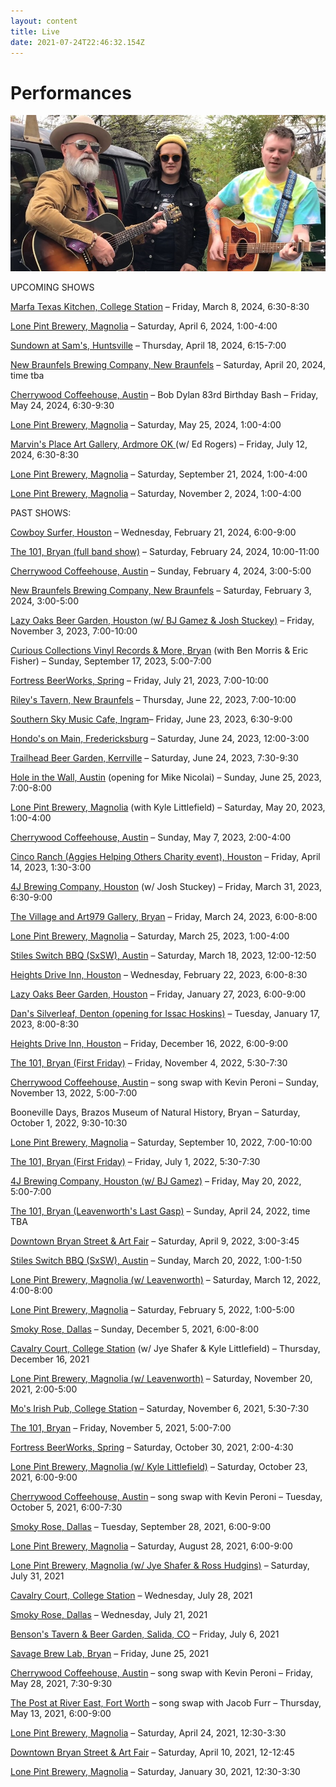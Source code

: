 ```yaml
---
layout: content
title: Live
date: 2021-07-24T22:46:32.154Z
---
```

# Performances

![](../../images/uploads/buckets-of-rain-freeze-frame.jpg)

UPCOMING SHOWS

[Marfa Texas Kitchen, College Station](https://marfatexaskitchen.com/) – Friday, March 8, 2024, 6:30-8:30

[Lone Pint Brewery, Magnolia](https://lonepint.com/) – Saturday, April 6, 2024, 1:00-4:00

[Sundown at Sam's, Huntsville](https://events.shsu.edu/event/sundown_at_sams_-_live_music) – Thursday, April 18, 2024, 6:15-7:00

[New Braunfels Brewing Company, New Braunfels](https://www.nbbrewtx.com/) – Saturday, April 20, 2024, time tba

[Cherrywood Coffeehouse, Austin](https://cherrywoodcoffeehouse.com/) – Bob Dylan 83rd Birthday Bash – Friday, May 24, 2024, 6:30-9:30

[Lone Pint Brewery, Magnolia](https://lonepint.com/) – Saturday, May 25, 2024, 1:00-4:00

[Marvin's Place Art Gallery, Ardmore OK ](https://marvinsplace.gallery/) (w/ Ed Rogers) – Friday, July 12, 2024, 6:30-8:30

[Lone Pint Brewery, Magnolia](https://lonepint.com/) – Saturday, September 21, 2024, 1:00-4:00

[Lone Pint Brewery, Magnolia](https://lonepint.com/) – Saturday, November 2, 2024, 1:00-4:00

PAST SHOWS:

[Cowboy Surfer, Houston](https://cowboysurferbar.com/) – Wednesday, February 21, 2024, 6:00-9:00

[The 101, Bryan (full band show)](https://lonepint.com/) – Saturday, February 24, 2024, 10:00-11:00

[Cherrywood Coffeehouse, Austin](https://cherrywoodcoffeehouse.com/) – Sunday, February 4, 2024, 3:00-5:00

[New Braunfels Brewing Company, New Braunfels](https://www.nbbrewtx.com/) – Saturday, February 3, 2024, 3:00-5:00

[L﻿azy Oaks Beer Garden, Houston (w/ BJ Gamez & Josh Stuckey)](https://lazyoaksbeergarden.com/) – Friday, November 3, 2023, 7:00-10:00

[](https://curiouscollectionstx.com/)[Curious Collections Vinyl Records & More, Bryan](https://curiouscollectionstx.com/) (with Ben Morris & Eric Fisher) – Sunday, September 17, 2023, 5:00-7:00

[Fortress BeerWorks, Spring](https://www.fortressbeerworks.com/) – Friday, July 21, 2023, 7:00-10:00

[R﻿iley's Tavern, New Braunfels](https://www.rileystavern.com/) – Thursday, June 22, 2023, 7:00-10:00

[S﻿outhern Sky Music Cafe, Ingram](https://www.southernskymusiccafe.com/)– Friday, June 23, 2023, 6:30-9:00

[H﻿ondo's on Main, Fredericksburg](https://www.hondosonmain.com/) – Saturday, June 24, 2023, 12:00-3:00

[T﻿railhead Beer Garden, Kerrville](https://trailheadbeergarden.com/) – Saturday, June 24, 2023, 7:30-9:30

[H﻿ole in the Wall, Austin](https://www.holeinthewallaustin.com/) (opening for Mike Nicolai) – Sunday, June 25, 2023, 7:00-8:00

[Lone Pint Brewery, Magnolia](https://lonepint.com/) (with Kyle Littlefield) – Saturday, May 20, 2023, 1:00-4:00

[Cherrywood Coffeehouse, Austin](https://cherrywoodcoffeehouse.com/) – Sunday, May 7, 2023, 2:00-4:00

[Cinco Ranch (Aggies Helping Others Charity event), Houston](https://aggieshelpingothers.org/) – Friday, April 14, 2023, 1:30-3:00 

[4J Brewing Company, Houston](https://www.4jbrewingcompany.com/) (w/ Josh Stuckey) – Friday, March 31, 2023, 6:30-9:00

[T﻿he Village and Art979 Gallery, Bryan](https://www.thevillagedowntown.com/) – Friday, March 24, 2023, 6:00-8:00

[Lone Pint Brewery, Magnolia](https://lonepint.com/) – Saturday, March 25, 2023, 1:00-4:00

[Stiles Switch BBQ (SxSW), Austin](http://www.stilesswitchbbq.com/) – Saturday, March 18, 2023, 12:00-12:50

[H﻿eights Drive Inn, Houston](https://www.heightsdriveinn.com/) – Wednesday, February 22, 2023, 6:00-8:30

[L﻿azy Oaks Beer Garden, Houston](https://lazyoaksbeergarden.com/) – Friday, January 27, 2023, 6:00-9:00

[D﻿an's Silverleaf, Denton (opening for Issac Hoskins)](https://danssilverleaf.com/) – Tuesday, January 17, 2023, 8:00-8:30

[H﻿eights Drive Inn, Houston](https://www.heightsdriveinn.com/) – Friday, December 16, 2022, 6:00-9:00

[The 101, Bryan (First Friday)](https://www.facebook.com/101BCS/) – Friday, November 4, 2022, 5:30-7:30

[Cherrywood Coffeehouse, Austin](https://cherrywoodcoffeehouse.com/) – song swap with Kevin Peroni  – Sunday, November 13, 2022, 5:00-7:00

B﻿ooneville Days, Brazos Museum of Natural History, Bryan – Saturday, October 1, 2022, 9:30-10:30

[Lone Pint Brewery, Magnolia](https://lonepint.com/) – Saturday, September 10, 2022, 7:00-10:00

[The 101, Bryan (First Friday)](https://lonepint.com/) – Friday, July 1, 2022, 5:30-7:30

[4J Brewing Company, Houston (w/ BJ Gamez)](https://www.4jbrewingcompany.com/) – Friday, May 20, 2022, 5:00-7:00

[The 101, Bryan (Leavenworth's Last Gasp)](https://www.facebook.com/101BCS/) – Sunday, April 24, 2022, time TBA

[Downtown Bryan Street & Art Fair](https://www.downtownbryan.com/downtown-street-art-fair) – Saturday, April 9, 2022, 3:00-3:45

[Stiles Switch BBQ (SxSW), Austin](http://www.stilesswitchbbq.com/) – Sunday, March 20, 2022, 1:00-1:50

[Lone Pint Brewery, Magnolia (w/ Leavenworth)](https://lonepint.com/) – Saturday, March 12, 2022, 4:00-8:00

[Lone Pint Brewery, Magnolia](https://lonepint.com/) – Saturday, February 5, 2022, 1:00-5:00

[Smoky Rose, Dallas](https://www.smokyrose.com/) – Sunday, December 5, 2021, 6:00-8:00

[Cavalry Court, College Station](https://www.cavalrycourt.com/live-music-events.aspx) (w/ Jye Shafer & Kyle Littlefield) – Thursday, December 16, 2021

[Lone Pint Brewery, Magnolia (w/ Leavenworth)](https://lonepint.com/) – Saturday, November 20, 2021, 2:00-5:00

[Mo's Irish Pub, College Station](https://lonepint.com/) – Saturday, November 6, 2021, 5:30-7:30

[The 101, Bryan](https://lonepint.com/) – Friday, November 5, 2021, 5:00-7:00

[Fortress BeerWorks, Spring](https://lonepint.com/) – Saturday, October 30, 2021, 2:00-4:30

[Lone Pint Brewery, Magnolia (w/ Kyle Littlefield)](https://lonepint.com/) – Saturday, October 23, 2021, 6:00-9:00

[Cherrywood Coffeehouse, Austin](https://cherrywoodcoffeehouse.com/) – song swap with Kevin Peroni  – Tuesday, October 5, 2021, 6:00-7:30

[Smoky Rose, Dallas](https://www.smokyrose.com/) – Tuesday, September 28, 2021, 6:00-9:00

[Lone Pint Brewery, Magnolia](https://lonepint.com/) – Saturday, August 28, 2021, 6:00-9:00

[Lone Pint Brewery, Magnolia (w/ Jye Shafer & Ross Hudgins)](https://lonepint.com/) – Saturday, July 31, 2021

[Cavalry Court, College Station](https://www.cavalrycourt.com/live-music-events.aspx) – Wednesday, July 28, 2021

[Smoky Rose, Dallas](https://www.smokyrose.com/)  – Wednesday, July 21, 2021

[Benson's Tavern & Beer Garden, Salida, CO](https://www.facebook.com/Bensons-Tavern-Beer-Garden-71527323736/) – Friday, July 6, 2021

[Savage Brew Lab, Bryan](https://www.savagebrewlab.com) – Friday, June 25, 2021

[Cherrywood Coffeehouse, Austin](https://cherrywoodcoffeehouse.com/) – song swap with Kevin Peroni – Friday, May 28, 2021, 7:30-9:30

[The Post at River East, Fort Worth](http://thepostatrivereast.com/) – song swap with Jacob Furr – Thursday, May 13, 2021, 6:00-9:00

[Lone Pint Brewery, Magnolia](https://lonepint.com/) – Saturday, April 24, 2021, 12:30-3:30

[Downtown Bryan Street & Art Fair](https://www.downtownbryan.com/downtown-street-art-fair) – Saturday, April 10, 2021, 12-12:45

[Lone Pint Brewery, Magnolia](https://lonepint.com/) – Saturday, January 30, 2021, 12:30-3:30